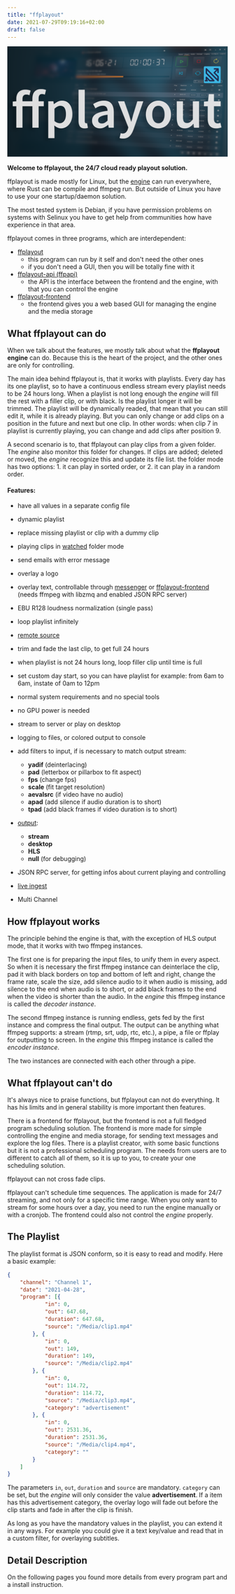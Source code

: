 ```yaml
---
title: "ffplayout"
date: 2021-07-29T09:19:16+02:00
draft: false
---
```

![ffplayput](/img/ffplayout.png)

**Welcome to ffplayout, the 24/7 cloud ready playout solution.**

ffplayout is made mostly for Linux, but the [engine](https://github.com/ffplayout/ffplayout) can run everywhere, where Rust can be compile and ffmpeg run. But outside of Linux you have to use your one startup/daemon solution.

The most tested system is Debian, if you have permission problems on systems with Selinux you have to get help from communities how have experience in that area.

ffplayout comes in three programs, which are interdependent:
- [ffplayout](https://github.com/ffplayout/ffplayout)
    - this program can run by it self and don't need the other ones
    - if you don't need a GUI, then you will be totally fine with it
- [ffplayout-api (ffpapi)](https://github.com/ffplayout/ffplayout/tree/master/ffplayout-api)
    - the API is the interface between the frontend and the engine, with that you can control the engine
- [ffplayout-frontend](https://github.com/ffplayout/ffplayout-frontend)
    - the frontend gives you a web based GUI for managing the engine and the media storage

What ffplayout can do
-----

When we talk about the features, we mostly talk about what the **ffplayout engine** can do. Because this is the heart of the project, and the other ones are only for controlling.

The main idea behind ffplayout is, that it works with playlists. Every day has its one playlist, so to have a continuous endless stream every playlist needs to be 24 hours long. When a playlist is not long enough the *engine* will fill the rest with a filler clip, or with black. Is the playlist longer it will be trimmed.
The playlist will be dynamically readed, that mean that you can still edit it, while it is already playing. But you can only change or add clips on a position in the future and next but one clip. In other words: when clip 7 in playlist is currently playing, you can change and add clips after position 9.

A second scenario is to, that ffplayout can play clips from a given folder. The *engine* also monitor this folder for changes. If clips are added; deleted or moved, the *engine* recognize this and update its file list. the folder mode has two options: 1. it can play in sorted order, or 2. it can play in a random order.

#### Features:

- have all values in a separate config file
- dynamic playlist
- replace missing playlist or clip with a dummy clip
- playing clips in [watched](https://github.com/ffplayout/ffplayout/tree/master/docs/folder_mode.md) folder mode
- send emails with error message
- overlay a logo
- overlay text, controllable through [messenger](https://github.com/ffplayout/messenger) or [ffplayout-frontend](https://github.com/ffplayout/ffplayout-frontend) (needs ffmpeg with libzmq and enabled JSON RPC server)
- EBU R128 loudness normalization (single pass)
- loop playlist infinitely
- [remote source](https://github.com/ffplayout/ffplayout/tree/master/docs/remote_source.md)
- trim and fade the last clip, to get full 24 hours
- when playlist is not 24 hours long, loop filler clip until time is full
- set custom day start, so you can have playlist for example: from 6am to 6am, instate of 0am to 12pm
- normal system requirements and no special tools
- no GPU power is needed
- stream to server or play on desktop
- logging to files, or colored output to console
- add filters to input, if is necessary to match output stream:
  - **yadif** (deinterlacing)
  - **pad** (letterbox or pillarbox to fit aspect)
  - **fps** (change fps)
  - **scale** (fit target resolution)
  - **aevalsrc** (if video have no audio)
  - **apad** (add silence if audio duration is to short)
  - **tpad** (add black frames if video duration is to short)
- [output](https://github.com/ffplayout/ffplayout/tree/master/docs/output.md):
  - **stream**
  - **desktop**
  - **HLS**
  - **null** (for debugging)
- JSON RPC server, for getting infos about current playing and controlling
- [live ingest](https://github.com/ffplayout/ffplayout/tree/master/docs/live_ingest.md)

- Multi Channel

How ffplayout works
-----

The principle behind the engine is that, with the exception of HLS output mode, that it works with two ffmpeg instances.

The first one is for preparing the input files, to unify them in every aspect. So when it is necessary the first ffmpeg instance can deinterlace the clip, pad it with black borders on top and bottom of left and right, change the frame rate, scale the size, add silence audio to it when audio is missing, add silence to the end when audio is to short, or add black frames to the end when the video is shorter than the audio. In the *engine* this ffmpeg instance is called the *decoder instance*.

The second ffmpeg instance is running endless, gets fed by the first instance and compress the final output. The output can be anything what ffmpeg supports: a stream (rtmp, srt, udp, rtc, etc.), a pipe, a file or ffplay for outputting to screen. In the *engine* this ffmpeg instance is called the *encoder instance*.

The two instances are connected with each other through a pipe.

What ffplayout can't do
-----

It's always nice to praise functions, but ffplayout can not do everything. It has his limits and in general stability is more important then features.

There is a frontend for ffplayout, but the frontend is not a full fledged program scheduling solution. The frontend is more made for simple controlling the engine and media storage, for sending text messages and explore the log files. There is a playlist creator, with some basic functions but it is not a professional scheduling program. The needs from users are to different to catch all of them, so it is up to you, to create your one scheduling solution.

ffplayout can not cross fade clips.

ffplayout can't schedule time sequences. The application is made for 24/7 streaming, and not only for a specific time range. When you only want to stream for some hours over a day, you need to run the engine manually or with a cronjob. The frontend could also not control the *engine* properly.

The Playlist
-----

The playlist format is JSON conform, so it is easy to read and modify. Here a basic example:

```JSON
{
    "channel": "Channel 1",
    "date": "2021-04-28",
    "program": [{
            "in": 0,
            "out": 647.68,
            "duration": 647.68,
            "source": "/Media/clip1.mp4"
        }, {
            "in": 0,
            "out": 149,
            "duration": 149,
            "source": "/Media/clip2.mp4"
        }, {
            "in": 0,
            "out": 114.72,
            "duration": 114.72,
            "source": "/Media/clip3.mp4",
            "category": "advertisement"
        }, {
            "in": 0,
            "out": 2531.36,
            "duration": 2531.36,
            "source": "/Media/clip4.mp4",
            "category": ""
        }
    ]
}
```

The parameters `in`, `out`, `duration` and `source` are mandatory. `category` can be set, but the *engine* will only consider the value **advertisement**. If a item has this advertisement category, the overlay logo will fade out before the clip starts and fade in after the clip is finish.

As long as you have the mandatory values in the playlist, you can extend it in any ways. For example you could give it a text key/value and read that in a custom filter, for overlaying subtitles.

Detail Description
-----

On the following pages you found more details from every program part and a install instruction.
